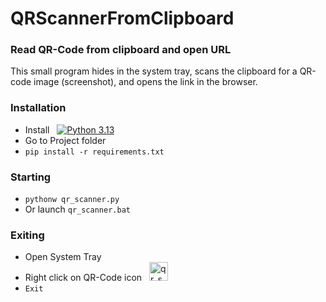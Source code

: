 # QRScannerFromClipboard
### Read QR-Code from clipboard and open URL
This small program hides in the system tray, scans the clipboard for a QR-code image (screenshot), and opens the link in the browser.  

### Installation
- Install &nbsp; [![Python 3.13](https://img.shields.io/badge/python-3.13-blue.svg)](https://www.python.org/ftp/python/3.13.0/python-3.13.0-amd64.exe)
- Go to Project folder
- `pip install -r requirements.txt`

### Starting
- `pythonw qr_scanner.py`
- Or launch `qr_scanner.bat`

### Exiting
- Open System Tray
- Right click on QR-Code icon &nbsp; <img src="qr_scanner.ico" alt="qr_scanner" width="30" height="30">
- `Exit`
